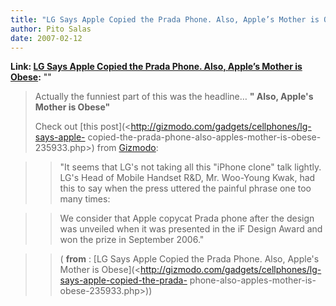 ```yaml
---
title: "LG Says Apple Copied the Prada Phone. Also, Apple’s Mother is Obese"
author: Pito Salas
date: 2007-02-12
---
```


**Link: [LG Says Apple Copied the Prada Phone. Also, Apple’s Mother is Obese](None):** ""


>
> Actually the funniest part of this was the headline… **" Also, Apple's
> Mother is Obese"**
>
> Check out [this post](<http://gizmodo.com/gadgets/cellphones/lg-says-apple-
> copied-the-prada-phone-also-apples-mother-is-obese-235933.php>) from
> [Gizmodo](<http://www.gizmodo.com>):
>

>> "It seems that LG's not taking all this "iPhone clone" talk lightly. LG's
Head of Mobile Handset R&D, Mr. Woo-Young Kwak, had this to say when the press
uttered the painful phrase one too many times:

>

>> We consider that Apple copycat Prada phone after the design was unveiled
when it was presented in the iF Design Award and won the prize in September
2006."

>

>> ( **from** : [LG Says Apple Copied the Prada Phone. Also, Apple's Mother is
Obese](<http://gizmodo.com/gadgets/cellphones/lg-says-apple-copied-the-prada-
phone-also-apples-mother-is-obese-235933.php>))


